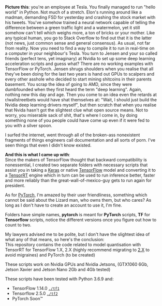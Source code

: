 **Picture this**: you're an employee at Tesla. You finally managed to run "hello world" in Python. Not much of a stretch. Elon's running around like a madman, demanding FSD for yesterday and crashing the stock market with his tweets. You've somehow trained a neural network capable of telling the difference between a green traffic light and a watermelon, yet it still somehow can't tell which weighs more, a ton of bricks or your mother. Like any typical human, you go to Stack Overflow to find out that it is the latter (not news, just common sense and general consensus). As usual, not far from reality. Now you need to find a way to compile it to run in real-time on a computer in your neighbour's Tesla. You turn to Jensen and your so called friends (perfect tens, yet imaginary) at Nvidia to set up some deep learning acceleration scripts and guess what? There are no working examples with TensorFlow or PyTorch. Jensen shrugs shoulders when you realise that all they've been doing for the last two years is hand out GPUs to scalpers and every other asshole who decided to start mining shitcoins in their parents basement. You scrap the idea of going to AMD, since they were dumbfounded when they first heard the term "deep learning". Again, nothing new this day and age. Then you come to an idea even the retards at r/wallstreetbets would have shat themselves at: "Wait, I should just build the Nvidia deep learning drivers myself", but then scratch that when you realise that Nvida hasn't got the slightest clue what open source means. Not to worry, you miserable sack of shit, that's where I come in, by doing something none of you people could have come up even if it were fed to you with a silver spoon.

I surfed the internet, went through all of the broken-ass nonexistent fragments of things engineers call documentation and all sorts of porn. I've seen things that even I didn't know existed.

**And this is what I came up with**:  
Since the makers of TensorFlow thought that backward compatibility is nonessential, I created two separate folders with necessary scripts that assist you in taking a [Keras][3] or native [TensorFlow][4] model and converting it to a [TensorRT][2] engine which in turn can be used to run inference better, faster and more reliably than the great-wall-of-mexico-guy gets to run again for president.

As for [PyTorch][5], I'm amazed by their user friendliness, something which cannot be said about the Lizard man, who owns them, but who cares? As long as I don't have to create an account to use it, I'm fine.

Folders have simple names, **pytorch** is meant for **PyTorch** scripts, **TF** for **Tensorflow** scripts, notice the different versions once you figure out how to count to two.

My lawyers advised me to be polite, but I don't have the slightest idea of what any of that means, so here's the conclusion:  
This repository contains the code related to model quantisation with TensorRT for TensorFlow 1.X, 2.X (highly recommend migrating to [2.X][1] to avoid migraines) and PyTorch (to be created)  

These scripts work on Nvidia GPUs and Nvidia Jetsons, (GTX1060 6Gb, Jetson Xavier and Jetson Nano 2Gb and 4Gb tested)

These scripts have been tested with Python 3.6.9 and:  
* TensorFlow 1.14.0 [`./tf1`](tf1)
* Tensorflow 2.5.0 [`./tf2`](tf2)  
* PyTorch Soon™

[1]:https://www.tensorflow.org/guide/migrate/tf1_vs_tf2
[2]:https://github.com/NVIDIA/TensorRT
[3]:https://github.com/keras-team/keras
[4]:https://github.com/tensorflow/tensorflow
[5]:https://github.com/pytorch/pytorch
